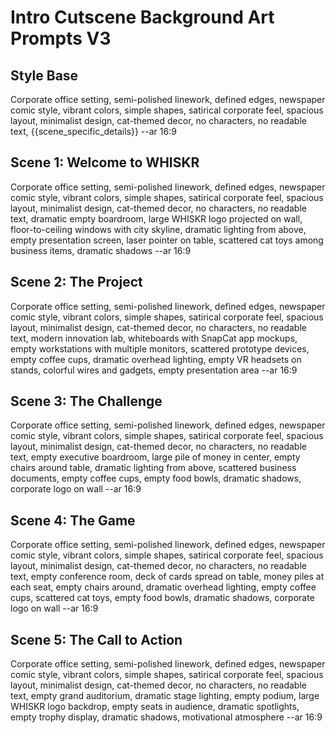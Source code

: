 # Intro Cutscene Background Art Prompts V3

## Style Base
Corporate office setting, semi-polished linework, defined edges, newspaper comic style, vibrant colors, simple shapes, satirical corporate feel, spacious layout, minimalist design, cat-themed decor, no characters, no readable text, {{scene_specific_details}} --ar 16:9

## Scene 1: Welcome to WHISKR
Corporate office setting, semi-polished linework, defined edges, newspaper comic style, vibrant colors, simple shapes, satirical corporate feel, spacious layout, minimalist design, cat-themed decor, no characters, no readable text, dramatic empty boardroom, large WHISKR logo projected on wall, floor-to-ceiling windows with city skyline, dramatic lighting from above, empty presentation screen, laser pointer on table, scattered cat toys among business items, dramatic shadows --ar 16:9

## Scene 2: The Project
Corporate office setting, semi-polished linework, defined edges, newspaper comic style, vibrant colors, simple shapes, satirical corporate feel, spacious layout, minimalist design, cat-themed decor, no characters, no readable text, modern innovation lab, whiteboards with SnapCat app mockups, empty workstations with multiple monitors, scattered prototype devices, empty coffee cups, dramatic overhead lighting, empty VR headsets on stands, colorful wires and gadgets, empty presentation area --ar 16:9

## Scene 3: The Challenge
Corporate office setting, semi-polished linework, defined edges, newspaper comic style, vibrant colors, simple shapes, satirical corporate feel, spacious layout, minimalist design, cat-themed decor, no characters, no readable text, empty executive boardroom, large pile of money in center, empty chairs around table, dramatic lighting from above, scattered business documents, empty coffee cups, empty food bowls, dramatic shadows, corporate logo on wall --ar 16:9

## Scene 4: The Game
Corporate office setting, semi-polished linework, defined edges, newspaper comic style, vibrant colors, simple shapes, satirical corporate feel, spacious layout, minimalist design, cat-themed decor, no characters, no readable text, empty conference room, deck of cards spread on table, money piles at each seat, empty chairs around, dramatic overhead lighting, empty coffee cups, scattered cat toys, empty food bowls, dramatic shadows, corporate logo on wall --ar 16:9

## Scene 5: The Call to Action
Corporate office setting, semi-polished linework, defined edges, newspaper comic style, vibrant colors, simple shapes, satirical corporate feel, spacious layout, minimalist design, cat-themed decor, no characters, no readable text, empty grand auditorium, dramatic stage lighting, empty podium, large WHISKR logo backdrop, empty seats in audience, dramatic spotlights, empty trophy display, dramatic shadows, motivational atmosphere --ar 16:9 